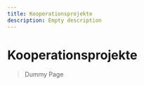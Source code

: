 ```yaml
---
title: Kooperationsprojekte
description: Empty description
---
```



# Kooperationsprojekte

> Dummy Page
